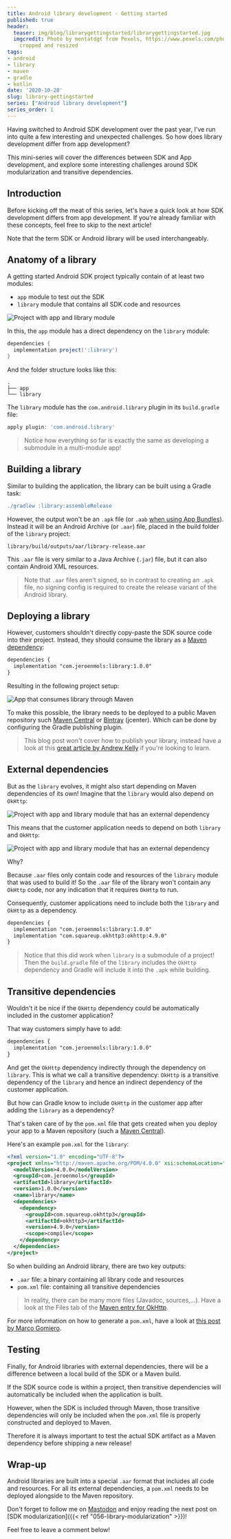 ```yaml
---
title: Android library development - Getting started
published: true
header:
  teaser: img/blog/librarygettingstarted/librarygettingstarted.jpg
  imgcredit: Photo by mentatdgt from Pexels, https://www.pexels.com/photo/library-photo-1319854/,
    cropped and resized
tags:
- android
- library
- maven
- gradle
- kotlin
date: '2020-10-28'
slug: library-gettingstarted
series: ["Android library development"]
series_order: 1
---
```


Having switched to Android SDK development over the past year, I've run into quite a few interesting and unexpected challenges. So how does library development differ from app development?

This mini-series will cover the differences between SDK and App development, and explore some interesting challenges around SDK modularization and transitive dependencies.

## Introduction
Before kicking off the meat of this series, let's have a quick look at how SDK development differs from app development. If you're already familiar with these concepts, feel free to skip to the next article!

Note that the term SDK or Android library will be used interchangeably.

## Anatomy of a library
A getting started Android SDK project typically contain of at least two modules:

- `app` module to test out the SDK
- `library` module that contains all SDK code and resources

![Project with app and library module](app_with_projectlibrary.png)

In this, the `app` module has a direct dependency on the `library` module:

```groovy
dependencies {
  implementation project(':library')
}
```

And the folder structure looks like this:

```
.
├── app
└── library
```

The `library` module has the `com.android.library` plugin in its `build.gradle` file:

```groovy
apply plugin: 'com.android.library'
```

> Notice how everything so far is exactly the same as developing a submodule in a multi-module app!

## Building a library
Similar to building the application, the library can be built using a Gradle task:

```groovy
./gradlew :library:assembleRelease
```

However, the output won't be an `.apk` file (or `.aab` [when using App Bundles](https://developer.android.com/platform/technology/app-bundle)).  Instead it will be an Android Archive (or `.aar`) file, placed in the build folder of the `library` project:

```
library/build/outputs/aar/library-release.aar
```

This `.aar` file is very similar to a Java Archive (`.jar`) file, but it can also contain Android XML resources.

> Note that `.aar` files aren't signed, so in contrast to creating an `.apk` file, no signing config is required to create the release variant of the Android library.

## Deploying a library
However, customers shouldn't directly copy-paste the SDK source code into their project. Instead, they should consume the library as a [Maven dependency](https://maven.apache.org/guides/introduction/introduction-to-dependency-mechanism.html):

```xml
dependencies {
  implementation "com.jeroenmols:library:1.0.0"
}
```

Resulting in the following project setup:

![App that consumes library through Maven](app_with_externallibrary.png)

To make this possible, the library needs to be deployed to a public Maven repository such [Maven Central](https://search.maven.org/) or [Bintray](https://bintray.com/) (jcenter). Which can be done by configuring the Gradle publishing plugin.

> This blog post won't cover how to publish your library, instead have a look at this [great article by Andrew Kelly](https://medium.com/devnibbles/publishing-your-first-android-library-to-bintray-da08c8a76e1a) if you're looking to learn.


## External dependencies
But as the `library` evolves, it might also start depending on Maven dependencies of its own! Imagine that the `library` would also depend on `OkHttp`:

![Project with app and library module that has an external dependency](library_with_externaldependency.png)

This means that the customer application needs to depend on both `library` and `OkHttp`:

![Project with app and library module that has an external dependency](app_with_library_with_externaldependency.png)

Why?

Because `.aar` files only contain code and resources of the `library` module that was used to build it! So the `.aar` file of the library won't contain any `OkHttp` code, nor any indication that it requires `OkHttp` to run.

Consequently, customer applications need to include both the `library` and `OkHttp` as a dependency.

```xml
dependencies {
  implementation "com.jeroenmols:library:1.0.0"
  implementation "com.squareup.okhttp3:okhttp:4.9.0"
}
```

> Notice that this did work when `library` is a submodule of a project! Then the `build.gradle` file of the `library` includes the `OkHttp` dependency and Gradle will include it into the `.apk` while building.


## Transitive dependencies
Wouldn't it be nice if the `OkHttp` dependency could be automatically included in the customer application?

That way customers simply have to add:

```xml
dependencies {
  implementation "com.jeroenmols:library:1.0.0"
}
```

And get the `OkHttp` dependency indirectly through the dependency on `library`. This is what we call a transitive dependency: `OkHttp` is a transitive dependency of the `library` and hence an indirect dependency of the customer application.

But how can Gradle know to include `OkHttp` in the customer app after adding the `library` as a dependency?

That's taken care of by the `pom.xml` file that gets created when you deploy your app to a Maven repository (such a [Maven Central](https://search.maven.org/)).

Here's an example `pom.xml` for the `library`:

```xml
<?xml version="1.0" encoding="UTF-8"?>
<project xmlns="http://maven.apache.org/POM/4.0.0" xsi:schemaLocation="http://maven.apache.org/POM/4.0.0 http://maven.apache.org/xsd/maven-4.0.0.xsd" xmlns:xsi="http://www.w3.org/2001/XMLSchema-instance">
  <modelVersion>4.0.0</modelVersion>
  <groupId>com.jeroenmols</groupId>
  <artifactId>library</artifactId>
  <version>1.0.0</version>
  <name>library</name>
  <dependencies>
    <dependency>
      <groupId>com.squareup.okhttp3</groupId>
      <artifactId>okhttp3</artifactId>
      <version>4.9.0</version>
      <scope>compile</scope>
    </dependency>
  </dependencies>
</project>
```

So when building an Android library, there are two key outputs:

- `.aar` file: a binary containing all library code and resources
- `pom.xml` file: containing all transitive dependencies

> In reality, there can be many more files (Javadoc, sources,...). Have a look at the Files tab of the [Maven entry for OkHttp](https://bintray.com/bintray/jcenter/com.squareup.okhttp3%3Aokhttp/4.9.0#files/com%2Fsquareup%2Fokhttp3%2Fokhttp%2F4.9.0).

For more information on how to generate a `pom.xml`, have a look at [this post by Marco Gomiero](https://medium.com/swlh/how-to-publish-and-distribute-your-android-library-ce845c68c7f7).

## Testing
Finally, for Android libraries with external dependencies, there will be a difference between a local build of the SDK or a Maven build.

If the SDK source code is within a project, then transitive dependencies will automatically be included when the application is built.

However, when the SDK is included through Maven, those transitive dependencies will only be included when the `pom.xml` file is properly constructed and deployed to Maven.

Therefore it is always important to test the actual SDK artifact as a Maven dependency before shipping a new release!


## Wrap-up
Android libraries are built into a special `.aar` format that includes all code and resources. For all its external dependencies, a `pom.xml` needs to be deployed alongside to the Maven repository.

Don't forget to follow me on [Mastodon](https://androiddev.social/@Jeroenmols) and enjoy reading the next post on [SDK modularization]({{< ref "056-library-modularization" >}})!

Feel free to leave a comment below!

